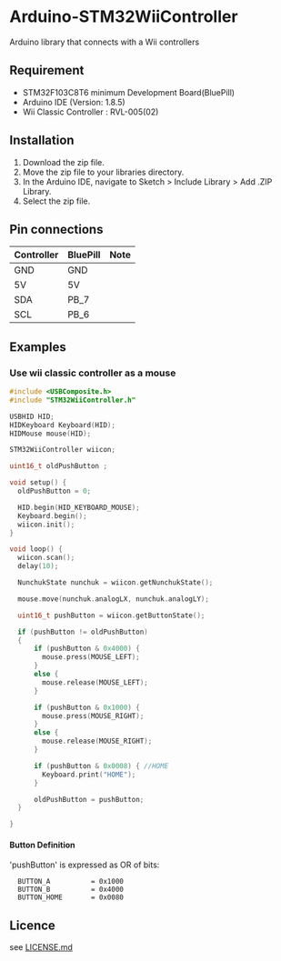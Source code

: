 # Arduino-STM32WiiController
Arduino library that connects with a Wii controllers 

## Requirement

- STM32F103C8T6 minimum Development Board(BluePill)
- Arduino IDE (Version: 1.8.5)
- Wii Classic Controller : RVL-005(02)

## Installation
1. Download the zip file.
2. Move the zip file to your libraries directory.
3. In the Arduino IDE, navigate to Sketch > Include Library > Add .ZIP Library.
4. Select the zip file.


##  Pin connections

|Controller  |BluePill  |Note  |
|---|---|---|
|GND  | GND ||
|5V  | 5V ||
|SDA  | PB_7 ||
|SCL  | PB_6 ||

## Examples

### Use wii classic controller as a mouse

```ESP32WiimoteDemo.ino.cpp
#include <USBComposite.h>
#include "STM32WiiController.h"

USBHID HID;
HIDKeyboard Keyboard(HID);
HIDMouse mouse(HID);

STM32WiiController wiicon;

uint16_t oldPushButton ;

void setup() {
  oldPushButton = 0;

  HID.begin(HID_KEYBOARD_MOUSE);
  Keyboard.begin();
  wiicon.init();
}

void loop() {
  wiicon.scan();
  delay(10);

  NunchukState nunchuk = wiicon.getNunchukState();

  mouse.move(nunchuk.analogLX, nunchuk.analogLY);

  uint16_t pushButton = wiicon.getButtonState();

  if (pushButton != oldPushButton)
  {
      if (pushButton & 0x4000) {
        mouse.press(MOUSE_LEFT);
      }
      else {
        mouse.release(MOUSE_LEFT);
      }

      if (pushButton & 0x1000) {
        mouse.press(MOUSE_RIGHT);
      }
      else {
        mouse.release(MOUSE_RIGHT);
      }

      if (pushButton & 0x0008) { //HOME
        Keyboard.print("HOME");
      }

      oldPushButton = pushButton;
  }

}

```

#### Button Definition
'pushButton' is expressed as OR of bits:

```
  BUTTON_A          = 0x1000
  BUTTON_B          = 0x4000
  BUTTON_HOME       = 0x0080
```

## Licence

   see [LICENSE.md](./LICENSE.md) 
   